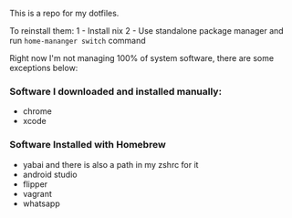 This is a repo for my dotfiles. 

To reinstall them:
1 - Install nix
2 - Use standalone package manager and run `home-mananger switch` command

Right now I'm not managing 100% of system software,
there are some exceptions below:

### Software I downloaded and installed manually:
- chrome
- xcode

### Software Installed with Homebrew
- yabai and there is also a path in my zshrc for it
- android studio
- flipper
- vagrant
- whatsapp



